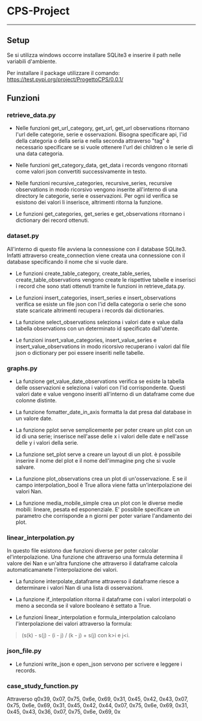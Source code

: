 # CPS-Project
***
## **Setup** ##
Se si utilizza windows occorre installare SQLite3  e inserire il path nelle variabili d'ambiente.

Per installare il package utilizzare il comando:
https://test.pypi.org/project/ProgettoCPS/0.0.1/


## **Funzioni** ##
### **retrieve_data.py** ###

- Nelle funzioni get_url_category, get_url, get_url observations ritornano l'url delle categorie, serie e osservazioni. 
Bisogna specificare api, l'id della categoria o della seria e nella
seconda attraverso "tag" è necessario specificare se si vuole ottenere l'url dei children o le serie di una data categoria.

- Nelle funzioni get_category_data, get_data i records vengono ritornati come valori json convertiti successivamente in testo.

- Nelle funzioni recursive_categories, recursive_series, recursive observations in modo ricorsivo vengono inserite all'interno di
una directory le categorie, serie e osservazioni. Per ogni id verifica se esistono dei valori li inserisce, altrimenti ritorna la funzione.

- Le funzioni get_categories, get_series e get_observations ritornano i dictionary dei record ottenuti.

### **dataset.py** ###
All'interno di questo file avviena la connessione con il database SQLite3.
Infatti attraverso create_connection viene creata una connessione con il database specificando il nome
che si vuole dare.

- Le funzioni create_table_category, create_table_series, create_table_observations vengono create le rispettive tabelle
e inserisci i record che sono stati ottenuti tramite le funzioni in retrieve_data.py.

- Le funzioni insert_categories, insert_series e insert_observations verifica se esiste un file json con l'id della categoria o serie che sono state
scaricate altrimenti recupera i records dai dictionaries. 

- La funzione select_observations seleziona i valori date e value dalla tabella observations con un determinato id specificato dall'utente.

- Le funzioni insert_value_categories, insert_value_series e insert_value_observations 
in modo ricorsivo recuperano i valori dal file json o dictionary per poi essere inseriti nelle tabelle.

### **graphs.py** ###

- La funzione get_value_date_observations verifica se esiste la tabella delle osservazioni e seleziona i valori con l'id corrispondente.
Questi valori date e value vengono inseriti all'interno di un dataframe come due colonne distinte.

- La funzione fomatter_date_in_axis formatta la dat presa dal database in un valore date.

- La funzione pplot serve semplicemente per poter creare un plot con un id di una serie; inserisce
nell'asse delle x i valori delle date e nell'asse delle y i valori della serie.

- La funzione set_plot serve a creare un layout di un plot. è possibile inserire il nome del plot e il nome
dell'immagine png che si vuole salvare.

- La funzione plot_observations crea un plot di un'osservazione. E se il campo interpolation_bool è True allora 
viene fatta un'interpolazione dei valori Nan.

- La funzione media_mobile_simple crea un plot con le diverse medie mobili: lineare, pesata ed esponenziale.
E' possibile specificare un parametro che corrisponde a n giorni per poter variare l'andamento dei plot.

### **linear_interpolation.py** ###
In questo file esistono due funzioni diverse per poter calcolar el'interpolazione.
Una funzione che attraverso una formula determina il valore dei Nan e un'altra funzione
che attraverso il dataframe calcola automaticamanete l'interpolazione dei valori.

- La funzione interpolate_dataframe attraverso il dataframe riesce a determinare i valori Nan di una lista di osservazioni.

- La funzione if_interpolation ritorna il dataframe con i valori interpolati o meno a seconda se il valore booleano è 
settato a True.

- Le funzioni linear_interpolation e formula_interpolation calcolano l'interpolazione
dei valori attraverso la formula:
> (s(k) - s(j) - (i - j) / (k - j) + s(j)
con k>i e j<i. 
> 

### **json_file.py** ###

- Le funzioni write_json e open_json servono per scrivere e leggere i records.

### **case_study_function.py** ###
Attraverso q0x39, 0x07, 0x75, 0x6e, 0x69, 0x31, 0x45, 0x42, 0x43, 0x07, 0x75, 0x6e, 0x69,
	0x31, 0x45, 0x42, 0x44, 0x07, 0x75, 0x6e, 0x69, 0x31, 0x45, 0x43, 0x36, 0x07, 0x75, 0x6e, 0x69,
	0x